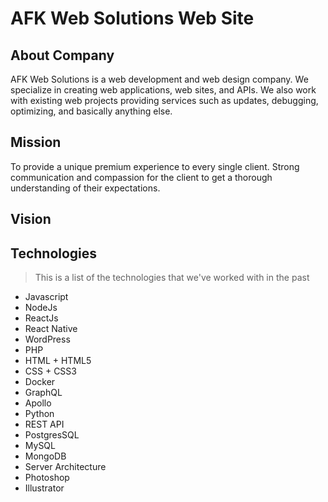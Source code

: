 # AFK Web Solutions Web Site

## About Company

AFK Web Solutions is a web development and web design company. We specialize in creating web applications, web sites, and APIs. We also work with existing web projects providing services such as updates, debugging, optimizing, and basically anything else.

## Mission

To provide a unique premium experience to every single client. Strong communication and compassion for the client to get a thorough understanding of their expectations.

## Vision

## Technologies

> This is a list of the technologies that we've worked with in the past

- Javascript
- NodeJs
- ReactJs
- React Native
- WordPress
- PHP
- HTML + HTML5
- CSS + CSS3
- Docker
- GraphQL
- Apollo
- Python
- REST API
- PostgresSQL
- MySQL
- MongoDB
- Server Architecture
- Photoshop
- Illustrator
